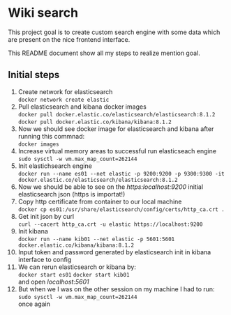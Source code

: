 # Wiki search

This project goal is to create custom search engine with some data which are present on the nice frontend interface.

This README document show all my steps to realize mention goal.

## Initial steps

1. Create network for elasticsearch  
   `docker network create elastic`
2. Pull elasticsearch and kibana docker images  
   `docker pull docker.elastic.co/elasticsearch/elasticsearch:8.1.2`  
   `docker pull docker.elastic.co/kibana/kibana:8.1.2`
3. Now we should see docker image for elasticsearch and kibana after running this commnad:  
   `docker images`
4. Increase virtual memory areas to successful run elasticseach engine
   `sudo sysctl -w vm.max_map_count=262144`
5. Init elastichsearch engine  
   `docker run --name es01 --net elastic -p 9200:9200 -p 9300:9300 -it docker.elastic.co/elasticsearch/elasticsearch:8.1.2`
6. Now we should be able to see on the _https:localhost:9200_ initial elasticsearch json (https is importat!)
7. Copy http certificate from container to our local machine  
   `docker cp es01:/usr/share/elasticsearch/config/certs/http_ca.crt .`
8. Get init json by curl  
   `curl --cacert http_ca.crt -u elastic https://localhost:9200`
9. Init kibana  
   `docker run --name kib01 --net elastic -p 5601:5601 docker.elastic.co/kibana/kibana:8.1.2`
10. Input token and password generated by elasticsearch init in kibana interface to config
11. We can rerun elasticsearch or kibana by:  
    `docker start es01` `docker start kib01`  
     and open _localhost:5601_
12. But when we I was on the other session on my machine I had to run:  
    `sudo sysctl -w vm.max_map_count=262144`  
    once again
